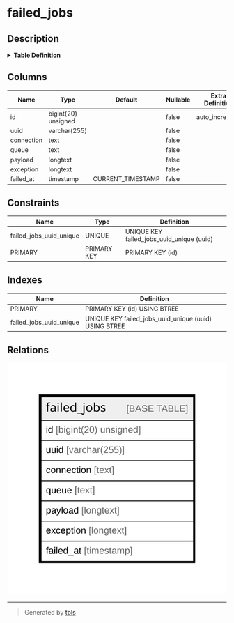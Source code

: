# failed_jobs

## Description

<details>
<summary><strong>Table Definition</strong></summary>

```sql
CREATE TABLE `failed_jobs` (
  `id` bigint(20) unsigned NOT NULL AUTO_INCREMENT,
  `uuid` varchar(255) COLLATE utf8mb4_unicode_ci NOT NULL,
  `connection` text COLLATE utf8mb4_unicode_ci NOT NULL,
  `queue` text COLLATE utf8mb4_unicode_ci NOT NULL,
  `payload` longtext COLLATE utf8mb4_unicode_ci NOT NULL,
  `exception` longtext COLLATE utf8mb4_unicode_ci NOT NULL,
  `failed_at` timestamp NOT NULL DEFAULT CURRENT_TIMESTAMP,
  PRIMARY KEY (`id`),
  UNIQUE KEY `failed_jobs_uuid_unique` (`uuid`)
) ENGINE=InnoDB AUTO_INCREMENT=[Redacted by tbls] DEFAULT CHARSET=utf8mb4 COLLATE=utf8mb4_unicode_ci
```

</details>

## Columns

| Name | Type | Default | Nullable | Extra Definition | Children | Parents | Comment |
| ---- | ---- | ------- | -------- | ---------------- | -------- | ------- | ------- |
| id | bigint(20) unsigned |  | false | auto_increment |  |  |  |
| uuid | varchar(255) |  | false |  |  |  |  |
| connection | text |  | false |  |  |  |  |
| queue | text |  | false |  |  |  |  |
| payload | longtext |  | false |  |  |  |  |
| exception | longtext |  | false |  |  |  |  |
| failed_at | timestamp | CURRENT_TIMESTAMP | false |  |  |  |  |

## Constraints

| Name | Type | Definition |
| ---- | ---- | ---------- |
| failed_jobs_uuid_unique | UNIQUE | UNIQUE KEY failed_jobs_uuid_unique (uuid) |
| PRIMARY | PRIMARY KEY | PRIMARY KEY (id) |

## Indexes

| Name | Definition |
| ---- | ---------- |
| PRIMARY | PRIMARY KEY (id) USING BTREE |
| failed_jobs_uuid_unique | UNIQUE KEY failed_jobs_uuid_unique (uuid) USING BTREE |

## Relations

![er](failed_jobs.svg)

---

> Generated by [tbls](https://github.com/k1LoW/tbls)
